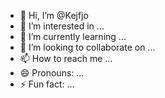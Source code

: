 - 👋 Hi, I’m @Kejfjo
- 👀 I’m interested in ...
- 🌱 I’m currently learning ...
- 💞️ I’m looking to collaborate on ...
- 📫 How to reach me ...
- 😄 Pronouns: ...
- ⚡ Fun fact: ...

<!---
Kejfjo/Kejfjo is a ✨ special ✨ repository because its `README.md` (this file) appears on your GitHub profile.
You can click the Preview link to take a look at your changes.
--->
